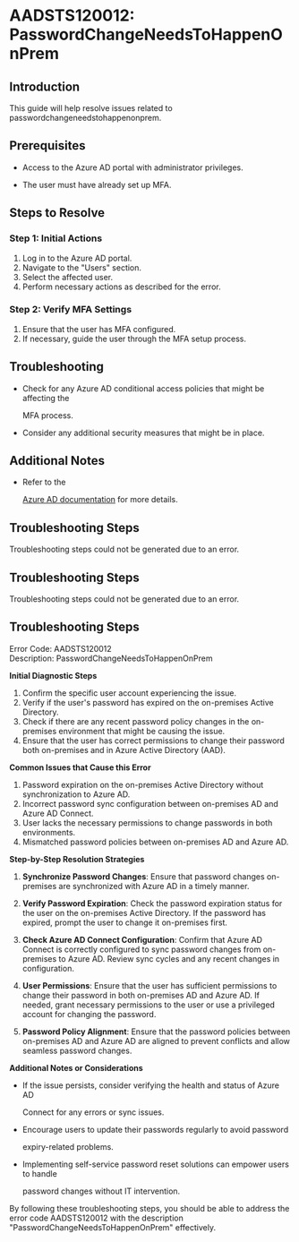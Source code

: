# AADSTS120012: PasswordChangeNeedsToHappenOnPrem


## Introduction

This guide will help resolve issues related to
passwordchangeneedstohappenonprem.


## Prerequisites


* Access to the Azure AD portal with administrator privileges.

* The user must have already set up MFA.


## Steps to Resolve


### Step 1: Initial Actions

1. Log in to the Azure AD portal.
2. Navigate to the "Users" section.
3. Select the affected user.
4. Perform necessary actions as described for the error.


### Step 2: Verify MFA Settings

1. Ensure that the user has MFA configured.
2. If necessary, guide the user through the MFA setup process.


## Troubleshooting


* Check for any Azure AD conditional access policies that might be affecting the

  MFA process.

* Consider any additional security measures that might be in place.


## Additional Notes


* Refer to the

  [Azure AD 
documentation](https://learn.microsoft.com/en-us/azure/active-directory/)
  for more details.


## Troubleshooting Steps

Troubleshooting steps could not be generated due to an error.


## Troubleshooting Steps

Troubleshooting steps could not be generated due to an error.


## Troubleshooting Steps

Error Code: AADSTS120012\
Description: PasswordChangeNeedsToHappenOnPrem

**Initial Diagnostic Steps** 

1. Confirm the specific user account experiencing the issue.
2. Verify if the user's password has expired on the on-premises Active
   Directory.
3. Check if there are any recent password policy changes in the on-premises
   environment that might be causing the issue.
4. Ensure that the user has correct permissions to change their password both
   on-premises and in Azure Active Directory (AAD).

**Common Issues that Cause this Error** 

1. Password expiration on the on-premises Active Directory without
   synchronization to Azure AD.
2. Incorrect password sync configuration between on-premises AD and Azure AD
   Connect.
3. User lacks the necessary permissions to change passwords in both
   environments.
4. Mismatched password policies between on-premises AD and Azure AD.

**Step-by-Step Resolution Strategies** 

1. **Synchronize Password Changes**: Ensure that password changes on-premises
   are synchronized with Azure AD in a timely manner.

2. **Verify Password Expiration**: Check the password expiration status for the
   user on the on-premises Active Directory. If the password has expired, prompt
   the user to change it on-premises first.

3. **Check Azure AD Connect Configuration**: Confirm that Azure AD Connect is
   correctly configured to sync password changes from on-premises to Azure AD.
   Review sync cycles and any recent changes in configuration.

4. **User Permissions**: Ensure that the user has sufficient permissions to
   change their password in both on-premises AD and Azure AD. If needed, grant
   necessary permissions to the user or use a privileged account for changing
   the password.

5. **Password Policy Alignment**: Ensure that the password policies between
   on-premises AD and Azure AD are aligned to prevent conflicts and allow
   seamless password changes.

**Additional Notes or Considerations**


* If the issue persists, consider verifying the health and status of Azure AD

  Connect for any errors or sync issues.

* Encourage users to update their passwords regularly to avoid password

  expiry-related problems.

* Implementing self-service password reset solutions can empower users to handle

  password changes without IT intervention.

By following these troubleshooting steps, you should be able to address the
error code AADSTS120012 with the description "PasswordChangeNeedsToHappenOnPrem"
effectively.